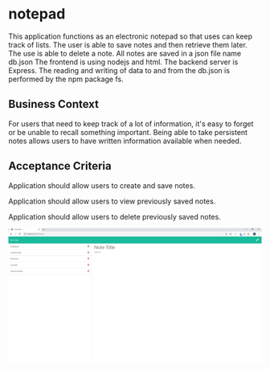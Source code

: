 # notepad

 This application functions as an electronic notepad so that uses can keep track of lists.
 The user is able to save notes and then retrieve them later.
 The use is able to delete a note.  All notes are saved in a json file name db.json
 The frontend is using nodejs and html.  The backend server is Express.
 The reading and writing of data to and from the db.json is performed by the npm package fs.
 

## Business Context

For users that need to keep track of a lot of information, it's easy to forget or be unable to recall something important. Being able to take persistent notes allows users to have written information available when needed.

## Acceptance Criteria

Application should allow users to create and save notes.

Application should allow users to view previously saved notes.

Application should allow users to delete previously saved notes.

![Notepad Note Taker](screenshot.jpg)

